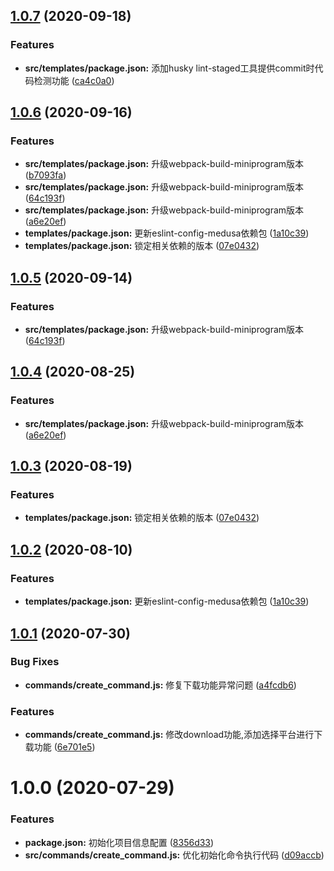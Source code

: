 ## [1.0.7](https://github.com/Oc-master/medusa-cli/compare/v1.0.1...v1.0.7) (2020-09-18)


### Features

* **src/templates/package.json:** 添加husky lint-staged工具提供commit时代码检测功能 ([ca4c0a0](https://github.com/Oc-master/medusa-cli/commit/ca4c0a0a9ee64ec2431d01ae1fd7540d5154fcd2))



## [1.0.6](https://github.com/Oc-master/medusa-cli/compare/v1.0.1...v1.0.6) (2020-09-16)


### Features

* **src/templates/package.json:** 升级webpack-build-miniprogram版本 ([b7093fa](https://github.com/Oc-master/medusa-cli/commit/b7093fac537b3e98a5d3c78296c46f2742954830))
* **src/templates/package.json:** 升级webpack-build-miniprogram版本 ([64c193f](https://github.com/Oc-master/medusa-cli/commit/64c193f6a962daefaa0f38aa012074d41d6a92f7))
* **src/templates/package.json:** 升级webpack-build-miniprogram版本 ([a6e20ef](https://github.com/Oc-master/medusa-cli/commit/a6e20ef479645bb8b2bea3deb558ebc004b80ad7))
* **templates/package.json:** 更新eslint-config-medusa依赖包 ([1a10c39](https://github.com/Oc-master/medusa-cli/commit/1a10c39b1e2ba6a98bce35e8b9ce2843d2ad3ab6))
* **templates/package.json:** 锁定相关依赖的版本 ([07e0432](https://github.com/Oc-master/medusa-cli/commit/07e04322041652160ae1cec9ad9c63b83e21f215))



## [1.0.5](https://github.com/Oc-master/medusa-cli/compare/v1.0.1...v1.0.5) (2020-09-14)


### Features

* **src/templates/package.json:** 升级webpack-build-miniprogram版本 ([64c193f](https://github.com/Oc-master/medusa-cli/commit/64c193f6a962daefaa0f38aa012074d41d6a92f7))



## [1.0.4](https://github.com/Oc-master/medusa-cli/compare/v1.0.1...v1.0.4) (2020-08-25)


### Features

* **src/templates/package.json:** 升级webpack-build-miniprogram版本 ([a6e20ef](https://github.com/Oc-master/medusa-cli/commit/a6e20ef479645bb8b2bea3deb558ebc004b80ad7))



## [1.0.3](https://github.com/Oc-master/medusa-cli/compare/v1.0.1...v1.0.3) (2020-08-19)


### Features

* **templates/package.json:** 锁定相关依赖的版本 ([07e0432](https://github.com/Oc-master/medusa-cli/commit/07e04322041652160ae1cec9ad9c63b83e21f215))



## [1.0.2](https://github.com/Oc-master/medusa-cli/compare/v1.0.1...v1.0.2) (2020-08-10)


### Features

* **templates/package.json:** 更新eslint-config-medusa依赖包 ([1a10c39](https://github.com/Oc-master/medusa-cli/commit/1a10c39b1e2ba6a98bce35e8b9ce2843d2ad3ab6))



## [1.0.1](https://github.com/Oc-master/medusa-cli/compare/v1.0.0...v1.0.1) (2020-07-30)


### Bug Fixes

* **commands/create_command.js:** 修复下载功能异常问题 ([a4fcdb6](https://github.com/Oc-master/medusa-cli/commit/a4fcdb6a201e6c6a4d597428415dcf410dfe1f48))


### Features

* **commands/create_command.js:** 修改download功能,添加选择平台进行下载功能 ([6e701e5](https://github.com/Oc-master/medusa-cli/commit/6e701e5e5eec323927d8831439fdf8b251733a94))



# 1.0.0 (2020-07-29)


### Features

* **package.json:** 初始化项目信息配置 ([8356d33](https://github.com/Oc-master/medusa-cli/commit/8356d33bbd2636524b7b5b073625dc7da849808c))
* **src/commands/create_command.js:** 优化初始化命令执行代码 ([d09accb](https://github.com/Oc-master/medusa-cli/commit/d09accbade4e533da0afb40b7b1b7d9527c55dc5))



